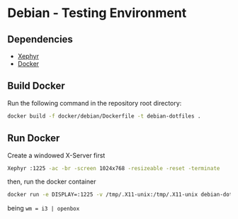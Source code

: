 # Debian - Testing Environment

## Dependencies

- [Xephyr](https://packages.debian.org/es/jessie/xserver-xephyr)
- [Docker](https://www.docker.com/)

## Build Docker

Run the following command in the repository root directory:

```sh
docker build -f docker/debian/Dockerfile -t debian-dotfiles .
```

## Run Docker

Create a windowed X-Server first

```sh
Xephyr :1225 -ac -br -screen 1024x768 -resizeable -reset -terminate
```

then, run the docker container

```sh
docker run -e DISPLAY=:1225 -v /tmp/.X11-unix:/tmp/.X11-unix debian-dotfiles <wm>
```

being `wm = i3 | openbox`
